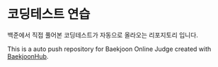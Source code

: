 # 코딩테스트 연습
백준에서 직접 풀어본 코딩테스트가 자동으로 올라오는 리포지토리 입니다.

This is a auto push repository for Baekjoon Online Judge created with [BaekjoonHub](https://github.com/BaekjoonHub/BaekjoonHub).
